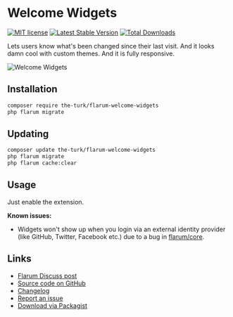 # Welcome Widgets

[![MIT license](https://img.shields.io/badge/license-MIT-blue.svg)](https://github.com/the-turk/flarum-welcome-widgets/blob/master/LICENSE) [![Latest Stable Version](https://img.shields.io/packagist/v/the-turk/flarum-welcome-widgets.svg)](https://packagist.org/packages/the-turk/flarum-welcome-widgets) [![Total Downloads](https://img.shields.io/packagist/dt/the-turk/flarum-welcome-widgets.svg)](https://packagist.org/packages/the-turk/flarum-welcome-widgets)

Lets users know what's been changed since their last visit. And it looks damn cool with custom themes. And it is fully responsive.

![Welcome Widgets](https://i.ibb.co/Vj12cG3/stats.png)

## Installation

```bash
composer require the-turk/flarum-welcome-widgets
php flarum migrate
```

## Updating

```bash
composer update the-turk/flarum-welcome-widgets
php flarum migrate
php flarum cache:clear
```

## Usage

Just enable the extension.

**Known issues:**
- Widgets won't show up when you login via an external identity provider (like GitHub, Twitter, Facebook etc.) due to a bug in [flarum/core](https://github.com/flarum/core/issues/1994).

## Links

- [Flarum Discuss post](https://discuss.flarum.org/d/24496-welcome-widgets)
- [Source code on GitHub](https://github.com/the-turk/flarum-welcome-widgets)
- [Changelog](https://github.com/the-turk/flarum-welcome-widgets/blob/master/CHANGELOG.md)
- [Report an issue](https://github.com/the-turk/flarum-welcome-widgets/issues)
- [Download via Packagist](https://packagist.org/packages/the-turk/flarum-welcome-widgets)
